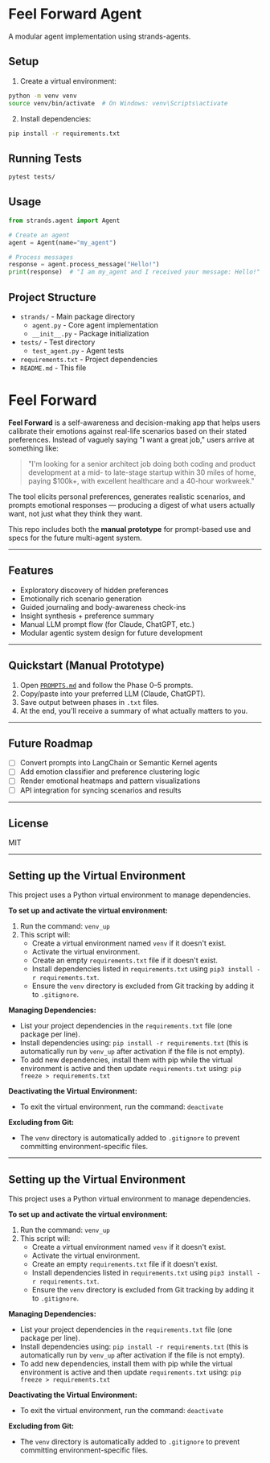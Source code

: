 # Feel Forward Agent

A modular agent implementation using strands-agents.

## Setup

1. Create a virtual environment:
```bash
python -m venv venv
source venv/bin/activate  # On Windows: venv\Scripts\activate
```

2. Install dependencies:
```bash
pip install -r requirements.txt
```

## Running Tests

```bash
pytest tests/
```

## Usage

```python
from strands.agent import Agent

# Create an agent
agent = Agent(name="my_agent")

# Process messages
response = agent.process_message("Hello!")
print(response)  # "I am my_agent and I received your message: Hello!"
```

## Project Structure

- `strands/` - Main package directory
  - `agent.py` - Core agent implementation
  - `__init__.py` - Package initialization
- `tests/` - Test directory
  - `test_agent.py` - Agent tests
- `requirements.txt` - Project dependencies
- `README.md` - This file

# Feel Forward

**Feel Forward** is a self-awareness and decision-making app that helps users calibrate their emotions against real-life scenarios based on their stated preferences. Instead of vaguely saying "I want a great job," users arrive at something like:

> "I'm looking for a senior architect job doing both coding and product development at a mid- to late-stage startup within 30 miles of home, paying $100k+, with excellent healthcare and a 40-hour workweek."

The tool elicits personal preferences, generates realistic scenarios, and prompts emotional responses — producing a digest of what users actually want, not just what they think they want.

This repo includes both the **manual prototype** for prompt-based use and specs for the future multi-agent system.

---

## Features

- Exploratory discovery of hidden preferences
- Emotionally rich scenario generation
- Guided journaling and body-awareness check-ins
- Insight synthesis + preference summary
- Manual LLM prompt flow (for Claude, ChatGPT, etc.)
- Modular agentic system design for future development

---

## Quickstart (Manual Prototype)

1. Open [`PROMPTS.md`](PROMPTS.md) and follow the Phase 0–5 prompts.
2. Copy/paste into your preferred LLM (Claude, ChatGPT).
3. Save output between phases in `.txt` files.
4. At the end, you'll receive a summary of what actually matters to you.

---

## Future Roadmap

- [ ] Convert prompts into LangChain or Semantic Kernel agents
- [ ] Add emotion classifier and preference clustering logic
- [ ] Render emotional heatmaps and pattern visualizations
- [ ] API integration for syncing scenarios and results

---

## License

MIT

---
## Setting up the Virtual Environment

This project uses a Python virtual environment to manage dependencies.

**To set up and activate the virtual environment:**

1.  Run the command: `venv_up`
2.  This script will:
    * Create a virtual environment named `venv` if it doesn't exist.
    * Activate the virtual environment.
    * Create an empty `requirements.txt` file if it doesn't exist.
    * Install dependencies listed in `requirements.txt` using `pip3 install -r requirements.txt`.
    * Ensure the `venv` directory is excluded from Git tracking by adding it to `.gitignore`.

**Managing Dependencies:**

* List your project dependencies in the `requirements.txt` file (one package per line).
* Install dependencies using: `pip install -r requirements.txt` (this is automatically run by `venv_up` after activation if the file is not empty).
* To add new dependencies, install them with pip while the virtual environment is active and then update `requirements.txt` using: `pip freeze > requirements.txt`

**Deactivating the Virtual Environment:**

* To exit the virtual environment, run the command: `deactivate`

**Excluding from Git:**

* The `venv` directory is automatically added to `.gitignore` to prevent committing environment-specific files.

---
## Setting up the Virtual Environment

This project uses a Python virtual environment to manage dependencies.

**To set up and activate the virtual environment:**

1.  Run the command: `venv_up`
2.  This script will:
    * Create a virtual environment named `venv` if it doesn't exist.
    * Activate the virtual environment.
    * Create an empty `requirements.txt` file if it doesn't exist.
    * Install dependencies listed in `requirements.txt` using `pip3 install -r requirements.txt`.
    * Ensure the `venv` directory is excluded from Git tracking by adding it to `.gitignore`.

**Managing Dependencies:**

* List your project dependencies in the `requirements.txt` file (one package per line).
* Install dependencies using: `pip install -r requirements.txt` (this is automatically run by `venv_up` after activation if the file is not empty).
* To add new dependencies, install them with pip while the virtual environment is active and then update `requirements.txt` using: `pip freeze > requirements.txt`

**Deactivating the Virtual Environment:**

* To exit the virtual environment, run the command: `deactivate`

**Excluding from Git:**

* The `venv` directory is automatically added to `.gitignore` to prevent committing environment-specific files.
